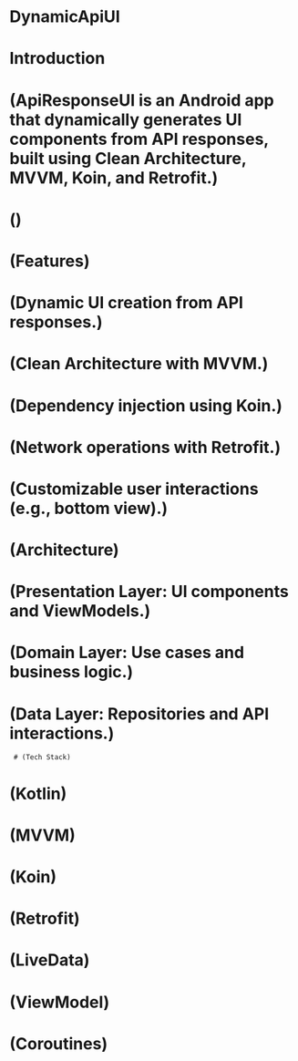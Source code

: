 # DynamicApiUI
# Introduction
 # (ApiResponseUI is an Android app that dynamically generates UI components from API responses, built using Clean Architecture, MVVM, Koin, and Retrofit.)

 # ()

 # (Features)

# (Dynamic UI creation from API responses.)

# (Clean Architecture with MVVM.)

# (Dependency injection using Koin.)

# (Network operations with Retrofit.)

# (Customizable user interactions &#40;e.g., bottom view&#41;.)

   # (Architecture)

 # (Presentation Layer: UI components and ViewModels.)

 # (Domain Layer: Use cases and business logic.)

 # (Data Layer: Repositories and API interactions.)

     # (Tech Stack)

# (Kotlin)
# (MVVM)
# (Koin)
# (Retrofit)
# (LiveData)
# (ViewModel)
# (Coroutines)
